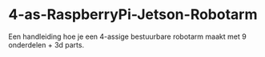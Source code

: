 # 4-as-RaspberryPi-Jetson-Robotarm
Een handleiding hoe je een 4-assige bestuurbare robotarm maakt met 9 onderdelen + 3d parts.
